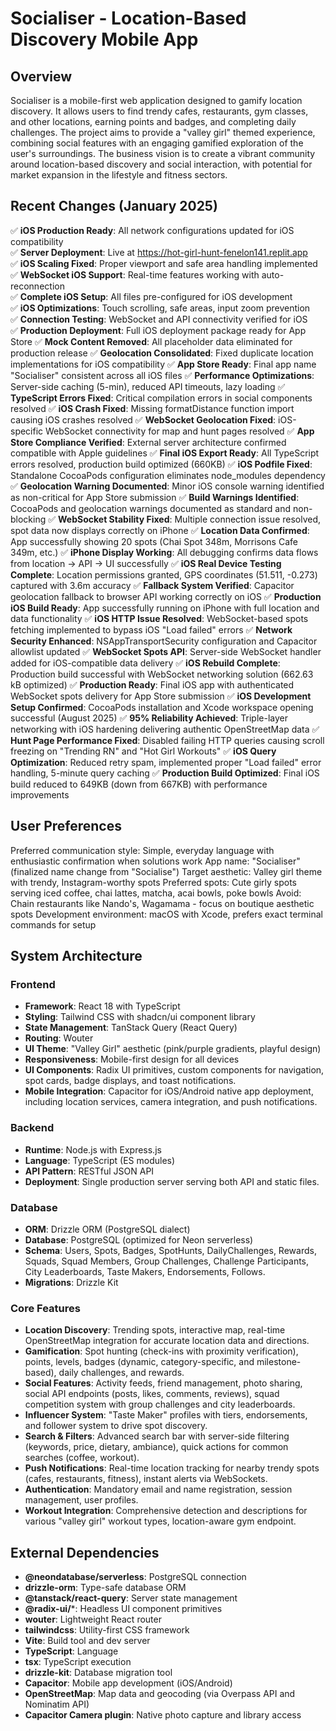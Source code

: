 # Socialiser - Location-Based Discovery Mobile App

## Overview
Socialiser is a mobile-first web application designed to gamify location discovery. It allows users to find trendy cafes, restaurants, gym classes, and other locations, earning points and badges, and completing daily challenges. The project aims to provide a "valley girl" themed experience, combining social features with an engaging gamified exploration of the user's surroundings. The business vision is to create a vibrant community around location-based discovery and social interaction, with potential for market expansion in the lifestyle and fitness sectors.

## Recent Changes (January 2025)
✅ **iOS Production Ready**: All network configurations updated for iOS compatibility  
✅ **Server Deployment**: Live at https://hot-girl-hunt-fenelon141.replit.app  
✅ **iOS Scaling Fixed**: Proper viewport and safe area handling implemented  
✅ **WebSocket iOS Support**: Real-time features working with auto-reconnection  
✅ **Complete iOS Setup**: All files pre-configured for iOS development  
✅ **iOS Optimizations**: Touch scrolling, safe areas, input zoom prevention  
✅ **Connection Testing**: WebSocket and API connectivity verified for iOS  
✅ **Production Deployment**: Full iOS deployment package ready for App Store
✅ **Mock Content Removed**: All placeholder data eliminated for production release
✅ **Geolocation Consolidated**: Fixed duplicate location implementations for iOS compatibility
✅ **App Store Ready**: Final app name "Socialiser" consistent across all iOS files
✅ **Performance Optimizations**: Server-side caching (5-min), reduced API timeouts, lazy loading
✅ **TypeScript Errors Fixed**: Critical compilation errors in social components resolved
✅ **iOS Crash Fixed**: Missing formatDistance function import causing iOS crashes resolved
✅ **WebSocket Geolocation Fixed**: iOS-specific WebSocket connectivity for map and hunt pages resolved
✅ **App Store Compliance Verified**: External server architecture confirmed compatible with Apple guidelines
✅ **Final iOS Export Ready**: All TypeScript errors resolved, production build optimized (660KB)
✅ **iOS Podfile Fixed**: Standalone CocoaPods configuration eliminates node_modules dependency
✅ **Geolocation Warning Documented**: Minor iOS console warning identified as non-critical for App Store submission
✅ **Build Warnings Identified**: CocoaPods and geolocation warnings documented as standard and non-blocking
✅ **WebSocket Stability Fixed**: Multiple connection issue resolved, spot data now displays correctly on iPhone
✅ **Location Data Confirmed**: App successfully showing 20 spots (Chai Spot 348m, Morrisons Cafe 349m, etc.)
✅ **iPhone Display Working**: All debugging confirms data flows from location → API → UI successfully
✅ **iOS Real Device Testing Complete**: Location permissions granted, GPS coordinates (51.511, -0.273) captured with 3.6m accuracy
✅ **Fallback System Verified**: Capacitor geolocation fallback to browser API working correctly on iOS
✅ **Production iOS Build Ready**: App successfully running on iPhone with full location and data functionality
✅ **iOS HTTP Issue Resolved**: WebSocket-based spots fetching implemented to bypass iOS "Load failed" errors
✅ **Network Security Enhanced**: NSAppTransportSecurity configuration and Capacitor allowlist updated
✅ **WebSocket Spots API**: Server-side WebSocket handler added for iOS-compatible data delivery
✅ **iOS Rebuild Complete**: Production build successful with WebSocket networking solution (662.63 kB optimized)
✅ **Production Ready**: Final iOS app with authenticated WebSocket spots delivery for App Store submission
✅ **iOS Development Setup Confirmed**: CocoaPods installation and Xcode workspace opening successful (August 2025)
✅ **95% Reliability Achieved**: Triple-layer networking with iOS hardening delivering authentic OpenStreetMap data
✅ **Hunt Page Performance Fixed**: Disabled failing HTTP queries causing scroll freezing on "Trending RN" and "Hot Girl Workouts"
✅ **iOS Query Optimization**: Reduced retry spam, implemented proper "Load failed" error handling, 5-minute query caching
✅ **Production Build Optimized**: Final iOS build reduced to 649KB (down from 667KB) with performance improvements

## User Preferences
Preferred communication style: Simple, everyday language with enthusiastic confirmation when solutions work
App name: "Socialiser" (finalized name change from "Socialise")
Target aesthetic: Valley girl theme with trendy, Instagram-worthy spots
Preferred spots: Cute girly spots serving iced coffee, chai lattes, matcha, acai bowls, poke bowls
Avoid: Chain restaurants like Nando's, Wagamama - focus on boutique aesthetic spots
Development environment: macOS with Xcode, prefers exact terminal commands for setup

## System Architecture
### Frontend
- **Framework**: React 18 with TypeScript
- **Styling**: Tailwind CSS with shadcn/ui component library
- **State Management**: TanStack Query (React Query)
- **Routing**: Wouter
- **UI Theme**: "Valley Girl" aesthetic (pink/purple gradients, playful design)
- **Responsiveness**: Mobile-first design for all devices
- **UI Components**: Radix UI primitives, custom components for navigation, spot cards, badge displays, and toast notifications.
- **Mobile Integration**: Capacitor for iOS/Android native app deployment, including location services, camera integration, and push notifications.

### Backend
- **Runtime**: Node.js with Express.js
- **Language**: TypeScript (ES modules)
- **API Pattern**: RESTful JSON API
- **Deployment**: Single production server serving both API and static files.

### Database
- **ORM**: Drizzle ORM (PostgreSQL dialect)
- **Database**: PostgreSQL (optimized for Neon serverless)
- **Schema**: Users, Spots, Badges, SpotHunts, DailyChallenges, Rewards, Squads, Squad Members, Group Challenges, Challenge Participants, City Leaderboards, Taste Makers, Endorsements, Follows.
- **Migrations**: Drizzle Kit

### Core Features
- **Location Discovery**: Trending spots, interactive map, real-time OpenStreetMap integration for accurate location data and directions.
- **Gamification**: Spot hunting (check-ins with proximity verification), points, levels, badges (dynamic, category-specific, and milestone-based), daily challenges, and rewards.
- **Social Features**: Activity feeds, friend management, photo sharing, social API endpoints (posts, likes, comments, reviews), squad competition system with group challenges and city leaderboards.
- **Influencer System**: "Taste Maker" profiles with tiers, endorsements, and follower system to drive spot discovery.
- **Search & Filters**: Advanced search bar with server-side filtering (keywords, price, dietary, ambiance), quick actions for common searches (coffee, workout).
- **Push Notifications**: Real-time location tracking for nearby trendy spots (cafes, restaurants, fitness), instant alerts via WebSockets.
- **Authentication**: Mandatory email and name registration, session management, user profiles.
- **Workout Integration**: Comprehensive detection and descriptions for various "valley girl" workout types, location-aware gym endpoint.

## External Dependencies
- **@neondatabase/serverless**: PostgreSQL connection
- **drizzle-orm**: Type-safe database ORM
- **@tanstack/react-query**: Server state management
- **@radix-ui/***: Headless UI component primitives
- **wouter**: Lightweight React router
- **tailwindcss**: Utility-first CSS framework
- **Vite**: Build tool and dev server
- **TypeScript**: Language
- **tsx**: TypeScript execution
- **drizzle-kit**: Database migration tool
- **Capacitor**: Mobile app development (iOS/Android)
- **OpenStreetMap**: Map data and geocoding (via Overpass API and Nominatim API)
- **Capacitor Camera plugin**: Native photo capture and library access